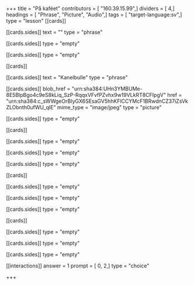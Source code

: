 +++
title = "På kaféet"
contributors = [ "160.39.15.99",]
dividers = [ 4,]
headings = [ "Phrase", "Picture", "Audio",]
tags = [ "target-language:sv",]
type = "lesson"
[[cards]]

[[cards.sides]]
text = ""
type = "phrase"

[[cards.sides]]
type = "empty"

[[cards.sides]]
type = "empty"

[[cards]]

[[cards.sides]]
text = "Kanelbulle"
type = "phrase"

[[cards.sides]]
blob_href = "urn:sha384:UHn3YMBUMe-8E5BlpBgo4c9eS8kLiq_SzP-RqqxVFvfPZvhx9w19VLkRT8CFIpgV"
href = "urn:sha384:c_sWWgeOrBIyGX6SEsaGV5hhKFlCCYMcF1BRwdnCZ37iZsVkZLObnth0ufWU_qIE"
mime_type = "image/jpeg"
type = "picture"

[[cards.sides]]
type = "empty"

[[cards]]

[[cards.sides]]
type = "empty"

[[cards.sides]]
type = "empty"

[[cards.sides]]
type = "empty"

[[cards]]

[[cards.sides]]
type = "empty"

[[cards.sides]]
type = "empty"

[[cards.sides]]
type = "empty"

[[cards]]

[[cards.sides]]
type = "empty"

[[cards.sides]]
type = "empty"

[[cards.sides]]
type = "empty"

[[interactions]]
answer = 1
prompt = [ 0, 2,]
type = "choice"

+++
